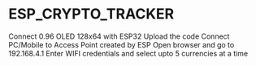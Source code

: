 # ESP_CRYPTO_TRACKER
Connect 0.96 OLED 128x64 with ESP32
Upload the code
Connect PC/Mobile to Access Point created by ESP
Open browser and go to 192.168.4.1
Enter WIFI credentials and select upto 5 currencies at a time
